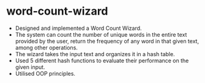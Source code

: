 # word-count-wizard
- Designed and implemented a Word Count Wizard.
- The system can count the number of unique words in the entire text provided by the user, return the frequency of any word in that given text, among other operations. 
- The wizard takes the input text and organizes it in a hash table.
- Used 5 different hash functions to evaluate their performance on the given input.
- Utilised OOP principles.
